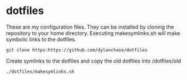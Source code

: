 dotfiles
========
These are my configuration files.  They can be installed by cloning the repository 
to your home directory.  Executing makesymlinks.sh will make symbolic links to the 
dotfiles.

    git clone https:https://github.com/dylanchase/dotfiles
    
Create symlinks to the dotfiles and copy the old dotfiles into /dotfiles/old

    ./dotfiles/makesymlinks.sh
    
